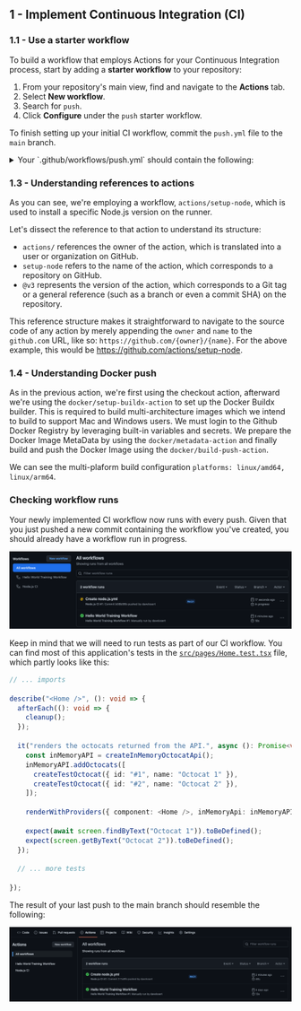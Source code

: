 ## 1 - Implement Continuous Integration (CI)

### 1.1 - Use a starter workflow

To build a workflow that employs Actions for your Continuous Integration process, start by adding a **starter workflow** to your repository:

1. From your repository's main view, find and navigate to the **Actions** tab.
2. Select **New workflow**.
3. Search for `push`.
4. Click **Configure** under the `push` starter workflow.

To finish setting up your initial CI workflow, commit the `push.yml` file to the `main` branch.

<details>
<summary>Your `.github/workflows/push.yml` should contain the following:</summary>

```yml
name: Build and Push

on:
  push:
    branches: [ main ]
  workflow_dispatch:

jobs:
  build:
    name: Build and Test
    runs-on: ubuntu-latest
    permissions:
      contents: read
      pull-requests: write
    steps:
    - uses: actions/checkout@v3
    - name: Use Node.js 20.x
      uses: actions/setup-node@v3
      with:
        node-version: 20.x
        cache: npm
    - run: npm ci
    - run: npm run build --if-present
    - run: npm test
    - name: Report Coverage
      uses: davelosert/vitest-coverage-report-action@v2
      if: always()

  package-and-publish:
    needs:
      - build

    name: 🐳 Package & Publish
    runs-on: ubuntu-latest
    permissions:
      contents: read
      packages: write

    steps:
      - uses: actions/checkout@v3
      - name: Set up Docker Buildx
        uses: docker/setup-buildx-action@v2

      - name: Sign in to GitHub Container Registry
        uses: docker/login-action@v2
        with:
          username: ${{ github.actor }}
          password: ${{ secrets.GITHUB_TOKEN }}
          registry: ghcr.io
      - name: Generate Docker Metadatadoc
        id: meta
        uses: docker/metadata-action@v4
        with:
          images: ghcr.io/${{ github.repository }}
          tags: |
            type=ref,event=tag
            type=ref,event=pr
            type=sha,event=branch,prefix=,suffix=,format=short
      - name: Build and Push Docker Image
        uses: docker/build-push-action@v2
        with:
          push: true
          platforms: linux/amd64, linux/arm64
          tags: ${{ steps.meta.outputs.tags }}
          labels: ${{ steps.meta.outputs.labels }}
          cache-from: type=gha
          cache-to: type=gha,mode=max
```

</details>

### 1.3 - Understanding references to actions

As you can see, we're employing a workflow, `actions/setup-node`, which is used to install a specific Node.js version on the runner.

Let's dissect the reference to that action to understand its structure:

- `actions/` references the owner of the action, which is translated into a user or organization on GitHub.
- `setup-node` refers to the name of the action, which corresponds to a repository on GitHub.
- `@v3` represents the version of the action, which corresponds to a Git tag or a general reference (such as a branch or even a commit SHA) on the repository.

This reference structure makes it straightforward to navigate to the source code of any action by merely appending the `owner` and `name` to the `github.com` URL, like so: `https://github.com/{owner}/{name}`. For the above example, this would be <https://github.com/actions/setup-node>.

### 1.4 - Understanding Docker push

As in the previous action, we're first using the checkout action, afterward we're using the `docker/setup-buildx-action` to set up the Docker Buildx builder. This is required to build multi-architecture images which we intend to build to support Mac and Windows users. 
We must login to the Github Docker Registry by leveraging built-in variables and secrets. We prepare the Docker Image MetaData by using the `docker/metadata-action` and finally build and push the Docker Image using the `docker/build-push-action`.

We can see the multi-plaform build configuration `platforms: linux/amd64, linux/arm64`.


### Checking workflow runs

Your newly implemented CI workflow now runs with every push. Given that you just pushed a new commit containing the workflow you've created, you should already have a workflow run in progress.

![Actions overview showing the Node.js workflow running](./images/running-nodejs-workflow.png)

Keep in mind that we will need to run tests as part of our CI workflow. You can find most of this application's tests in the [`src/pages/Home.test.tsx`](../src/pages/Home.test.tsx) file, which partly looks like this:

```typescript
// ... imports

describe("<Home />", (): void => {
  afterEach((): void => {
    cleanup();
  });

  it("renders the octocats returned from the API.", async (): Promise<void> => {
    const inMemoryAPI = createInMemoryOctocatApi();
    inMemoryAPI.addOctocats([
      createTestOctocat({ id: "#1", name: "Octocat 1" }),
      createTestOctocat({ id: "#2", name: "Octocat 2" }),
    ]);

    renderWithProviders({ component: <Home />, inMemoryApi: inMemoryAPI });

    expect(await screen.findByText("Octocat 1")).toBeDefined();
    expect(screen.getByText("Octocat 2")).toBeDefined();
  });

  // ... more tests

});

```

The result of your last push to the main branch should resemble the following:

![Actions overview showing a successful workflow run](./images/success-nodejs-workflow.png)

